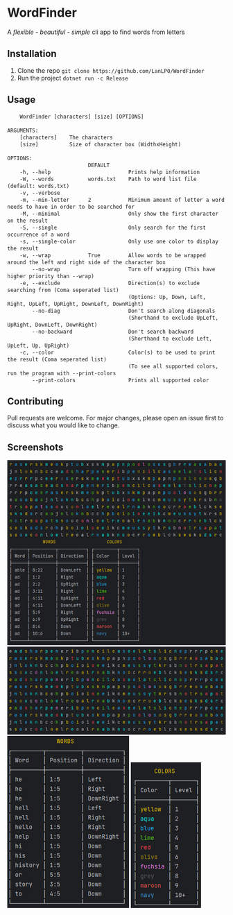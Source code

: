 # WordFinder  

A *flexible - beautiful - simple* cli app to find words from letters  
## Installation  

1. Clone the repo `git clone https://github.com/LanLP0/WordFinder`
2. Run the project `dotnet run -c Release`
## Usage  
```
    WordFinder [characters] [size] [OPTIONS]

ARGUMENTS:
    [characters]    The characters
    [size]          Size of character box (WidthxHeight)

OPTIONS:
                          DEFAULT
    -h, --help                         Prints help information
    -W, --words           words.txt    Path to word list file (default: words.txt)
    -v, --verbose
    -m, --min-letter      2            Minimum amount of letter a word needs to have in order to be searched for
    -M, --minimal                      Only show the first character on the result
    -S, --single                       Only search for the first occurrence of a word
    -s, --single-color                 Only use one color to display the result
    -w, --wrap            True         Allow words to be wrapped around the left and right side of the character box
        --no-wrap                      Turn off wrapping (This have higher priority than --wrap)
    -e, --exclude                      Direction(s) to exclude searching from (Coma seperated list)
                                       (Options: Up, Down, Left, Right, UpLeft, UpRight, DownLeft, DownRight)
        --no-diag                      Don't search along diagonals
                                       (Shorthand to exclude UpLeft, UpRight, DownLeft, DownRight)
        --no-backward                  Don't search backward
                                       (Shorthand to exclude Left, UpLeft, Up, UpRight)
    -c, --color                        Color(s) to be used to print the result (Coma seperated list)
                                       (To see all supported colors, run the program with --print-colors
        --print-colors                 Prints all supported color
```
## Contributing  

Pull requests are welcome. For major changes, please open an issue first
to discuss what you would like to change.
## Screenshots  

<img src="https://raw.githubusercontent.com/LanLP0/WordFinder/main/screenshots/words_all.png"/>
<img src="https://raw.githubusercontent.com/LanLP0/WordFinder/main/screenshots/words_rendered.png"/>
<img src="https://raw.githubusercontent.com/LanLP0/WordFinder/main/screenshots/words_table.png"/>
<img src="https://raw.githubusercontent.com/LanLP0/WordFinder/main/screenshots/colors.png"/>